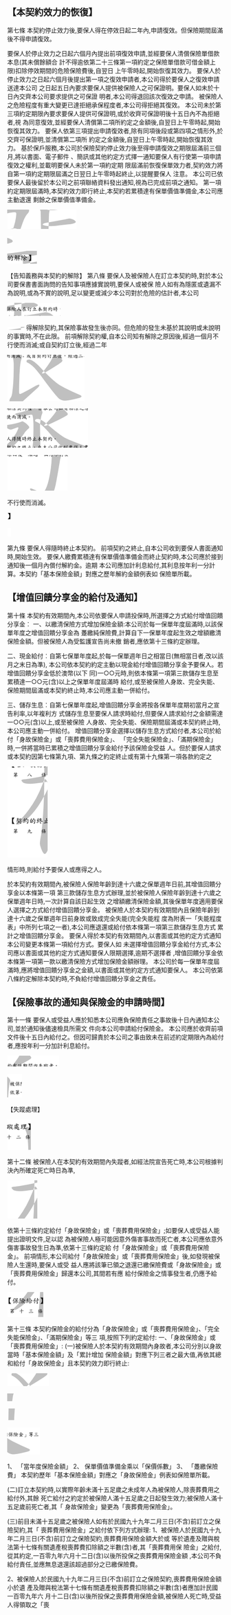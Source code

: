 
## 【本契約效力的恢復】

第七條 本契約停止效力後,要保人得在停效日起二年內,申請復效。但保險期間屆滿後不得申請復效。

要保人於停止效力之日起六個月內提出前項復效申請,並經要保人清償保險單借款本息(其未償餘額合 計不得逾依第二十三條第一項約定之保險單借款可借金額上限)扣除停效期間的危險保險費後,自翌日 上午零時起,開始恢復其效力。 要保人於停止效力之日起六個月後提出第一項之復效申請者,本公司得於要保人之復效申請送達本公司 之日起五日內要求要保人提供被保險人之可保證明。要保人如未於十日內交齊本公司要求提供之可保證 明者,本公司得退回該次復效之申請。 被保險人之危險程度有重大變更已達拒絕承保程度者,本公司得拒絕其復效。 本公司未於第三項約定期限內要求要保人提供可保證明,或於收齊可保證明後十五日內不為拒絕者,視 為同意復效,並經要保人清償第二項所約定之金額後,自翌日上午零時起,開始恢復其效力。 要保人依第三項提出申請復效者,除有同項後段或第四項之情形外,於交齊可保證明,並清償第二項所 約定之金額後,自翌日上午零時起,開始恢復其效力。 基於保戶服務,本公司於保險契約停止效力後至得申請復效之期限屆滿前三個月,將以書面、電子郵件 、簡訊或其他約定方式擇一通知要保人有行使第一項申請復效之權利,並載明要保人未於第一項約定期 限屆滿前恢復保單效力者,契約效力將自第一項約定期限屆滿之日翌日上午零時起終止,以提醒要保人 注意。 本公司已依要保人最後留於本公司之前項聯絡資料發出通知,視為已完成前項之通知。 第一項約定期限屆滿時,本契約效力即行終止,本契約若累積達有保單價值準備金,本公司應主動退還 剩餘之保單價值準備金。

![0_image_0.png](0_image_0.png)

![0_image_1.png](0_image_1.png)

![0_image_2.png](0_image_2.png)

【告知義務與本契約的解除】
第八條 要保人及被保險人在訂立本契約時,對於本公司要保書書面詢問的告知事項應據實說明,要保人或被保 險人如有為隱匿或遺漏不為說明,或為不實的說明,足以變更或減少本公司對於危險的估計者,本公司

![0_image_3.png](0_image_3.png)

![0_image_4.png](0_image_4.png) 得解除契約,其保險事故發生後亦同。但危險的發生未基於其說明或未說明的事實時,不在此限。 前項解除契約權,自本公司知有解除之原因後,經過一個月不行使而消滅;或自契約訂立後,經過二年

![0_image_6.png](0_image_6.png)

![0_image_7.png](0_image_7.png)

![0_image_8.png](0_image_8.png)

不行使而消滅。

![0_image_9.png](0_image_9.png)

![0_image_10.png](0_image_10.png)

第九條 要保人得隨時終止本契約。
前項契約之終止,自本公司收到要保人書面通知時,開始生效。 要保人繳費累積達有保單價值準備金而終止契約時,本公司應於接到通知後一個月內償付解約金。逾期 本公司應加計利息給付,其利息按年利一分計算。本契約「基本保險金額」對應之歷年解約金額例表如 保險單所載。

## 【增值回饋分享金的給付及通知】

第十條 本契約有效期間內,本公司依要保人申請投保時,所選擇之方式給付增值回饋分享金︰
一、以繳清保險方式增加保險金額:本公司於每一保單年度屆滿時,以該保單年度之增值回饋分享金為 躉繳純保險費,計算自下一保單年度起生效之增額繳清保險金額。但被保險人為受監護宣告尚未撤 銷者,應依第十三條約定辦理。

二、現金給付︰自第七保單年度起,於每一保單週年日之相當日(無相當日者,改以該月之末日為準),
本公司依本契約約定主動以現金給付增值回饋分享金予要保人。若增值回饋分享金低於澳幣(以下 同)一○○元時,則依本條第一項第三款儲存生息至累積達一○○元(含)以上之保單年度屆滿時 給付,或至被保險人身故、完全失能、保險期間屆滿或本契約終止時,本公司應主動一併給付。

三、儲存生息︰自第七保單年度起,增值回饋分享金將按各保單年度期初當月之宣告利率,以年複利方 式儲存生息至要保人請求時給付,但要保人請求給付之金額需達一○○元(含)以上,或至被保險 人身故、完全失能、保險期間屆滿或本契約終止時,本公司應主動一併給付。 增值回饋分享金選擇以儲存生息方式給付者,本公司於給付「身故保險金」或「喪葬費用保險金」、 「完全失能保險金」、「滿期保險金」時,一併將當時已累積之增值回饋分享金給付予該保險金受益 人。但於要保人請求或本契約因第七條第九項、第九條之約定終止或有第十九條第一項各款約定之

![0_image_5.png](0_image_5.png)

情形時,則給付予要保人或應得之人。

於本契約有效期間內,被保險人保險年齡到達十六歲之保單週年日前,其增值回饋分享金以本條第一項 第三款儲存生息方式辦理,並於被保險人保險年齡到達十六歲之保單週年日時,一次計算自該日起生效 之增額繳清保險金額,其後保單年度適用要保人選擇之方式給付增值回饋分享金。 被保險人於本契約有效期間內且保險年齡到達十六歲之保單週年日前身故或致成完全失能(完全失能程 度為附表一「失能程度表」中所列七項之一者),本公司應退還或給付依本條第一項第三款儲存生息方式 累計之增值回饋分享金。 要保人得於本契約有效期間內,以書面或其他約定方式通知本公司變更本條第一項給付方式。要保人如 未選擇增值回饋分享金給付方式,本公司應以書面或其他約定方式通知要保人限期選擇,逾期不選擇者 ,增值回饋分享金依本條第一項第一款以繳清保險方式增加保險金額辦理。 本公司於每一保單年度屆滿時,應將增值回饋分享金之金額,以書面或其他約定方式通知要保人。 本公司依第八條約定解除本契約時,不負給付增值回饋分享金之責任。

## 【保險事故的通知與保險金的申請時間】

第十一條 要保人或受益人應於知悉本公司應負保險責任之事故後十日內通知本公司,並於通知後儘速檢具所需文 件向本公司申請給付保險金。 本公司應於收齊前項文件後十五日內給付之。但因可歸責於本公司之事由致未在前述約定期限內為給付 者,應按年利一分加計利息給付。

![1_image_1.png](1_image_1.png)

![1_image_2.png](1_image_2.png)

【失蹤處理】

![1_image_0.png](1_image_0.png)

第十二條 被保險人在本契約有效期間內失蹤者,如經法院宣告死亡時,本公司根據判決內所確定死亡時日為準,

![1_image_3.png](1_image_3.png)

依第十三條約定給付「身故保險金」或「喪葬費用保險金」;如要保人或受益人能提出證明文件,足以認 為被保險人極可能因意外傷害事故而死亡者,本公司應依意外傷害事故發生日為準,依第十三條約定給 付「身故保險金」或「喪葬費用保險金」。 前項情形,本公司給付「身故保險金」或「喪葬費用保險金」後,如發現被保險人生還時,要保人或受 益人應將該筆已領之退還已繳保險費或「身故保險金」或「喪葬費用保險金」歸還本公司,其間若有應 給付保險金之情事發生者,仍應予給付。

![1_image_6.png](1_image_6.png)

第十三條 本契約保險金的給付分為「身故保險金」或「喪葬費用保險金」、「完全失能保險金」、「滿期保險金」等三 項,按照下列約定給付:
一、「身故保險金」或「喪葬費用保險金」:
(一)被保險人於本契約有效期間內身故者,本公司分別以身故當時「基本保險金額」及「累計增加 保險金額」對應下列三者之最大值,再依其總和給付「身故保險金」且本契約效力即行終止:

![1_image_4.png](1_image_4.png)

![1_image_5.png](1_image_5.png)

![1_image_7.png](1_image_7.png)

![1_image_8.png](1_image_8.png)

1、 「當年度保險金額」 2、 保單價值準備金乘以「保價係數」 3、 「躉繳保險費」
本契約歷年「基本保險金額」對應之「身故保險金」例表如保險單所載。

(二)訂立本契約時,以實際年齡未滿十五足歲之未成年人為被保險人,除喪葬費用之給付外,其餘 死亡給付之約定於被保險人滿十五足歲之日起發生效力;被保險人滿十五足歲前死亡者,其「 身故保險金」變更為「喪葬費用保險金」。

(三)前目未滿十五足歲之被保險人如有於民國九十九年二月三日(不含)前訂立之保險契約,其「
喪葬費用保險金」之給付依下列方式辦理:
1、被保險人於民國九十九年二月三日(不含)前訂立之保險契約,喪葬費用保險金額大於或 等於遺產及贈與稅法第十七條有關遺產稅喪葬費扣除額之半數(含)者,其「喪葬費用保 險金」之給付,從其約定,一百零九年六月十二日(含)以後所投保之喪葬費用保險金額 ,本公司不負給付責任,並應無息退還該超過部分之已繳保險費。

2、被保險人於民國九十九年二月三日(不含)前訂立之保險契約,喪葬費用保險金額小於遺 產及贈與稅法第十七條有關遺產稅喪葬費扣除額之半數(含)者應加計民國一百零九年六 月十二日(含)以後所投保之喪葬費用保險金額,被保險人死亡時,受益人得領取之「喪